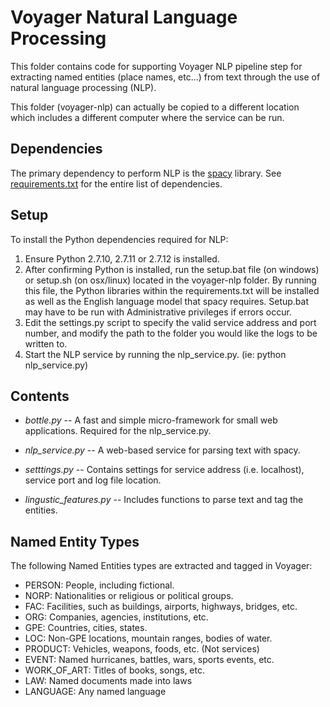 # Voyager Natural Language Processing

This folder contains code for supporting Voyager NLP pipeline step for extracting named entities (place names, etc...) from text through
the use of natural language processing (NLP). 

This folder (voyager-nlp) can actually be copied to a different location which includes a different computer where the service can be run.


## Dependencies

The primary dependency to perform NLP is the [spacy](https://spacy.io/) library. See [requirements.txt](requirements.txt) for the entire list of dependencies.


## Setup

To install the Python dependencies required for NLP:

1. Ensure Python 2.7.10, 2.7.11 or 2.7.12 is installed.
2. After confirming Python is installed, run the setup.bat file (on windows) or setup.sh (on osx/linux) located in the voyager-nlp folder. By running this file, the Python libraries within the requirements.txt will be installed as well as the English language model that spacy requires. Setup.bat may have to be run with Administrative privileges if errors occur. 
3. Edit the settings.py script to specify the valid service address and port number, and modify the path to the folder you would like the logs to be written to. 
4. Start the NLP service by running the nlp_service.py. (ie: python nlp_service.py)

## Contents

* <i>bottle.py</i> -- A fast and simple micro-framework for small web applications. Required for the nlp_service.py.

* <i>nlp_service.py</i> -- A web-based service for parsing text with spacy. 
 
* <i>setttings.py</i> -- Contains settings for service address (i.e. localhost), service port and log file location.

* <i>lingustic_features.py</i> -- Includes functions to parse text and tag the entities. 

## Named Entity Types

The following Named Entities types are extracted and tagged in Voyager:

* PERSON:  People, including fictional.
* NORP:    Nationalities or religious or political groups.
* FAC: Facilities, such as buildings, airports, highways, bridges, etc.
* ORG: Companies, agencies, institutions, etc.
* GPE: Countries, cities, states.
* LOC: Non-GPE locations, mountain ranges, bodies of water.
* PRODUCT: Vehicles, weapons, foods, etc. (Not services)
* EVENT:   Named hurricanes, battles, wars, sports events, etc.
* WORK_OF_ART: Titles of books, songs, etc.
* LAW: Named documents made into laws
* LANGUAGE:    Any named language
